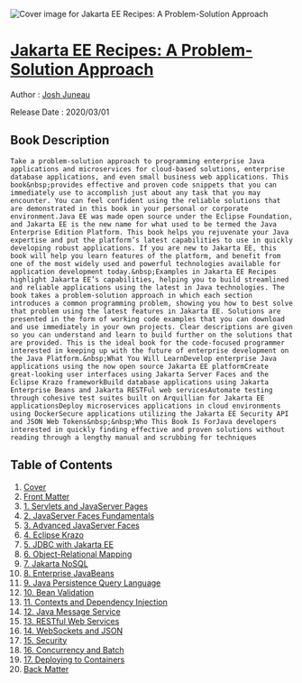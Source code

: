 ![Cover image for Jakarta EE Recipes: A Problem-Solution Approach](https://imgdetail.ebookreading.net/cover/cover/20200920/EB9781484255872.jpg)

[Jakarta EE Recipes: A Problem-Solution Approach](https://ebookreading.net/view/book/Jakarta+EE+Recipes%3A+A+Problem-Solution+Approach-EB9781484255872_1.html "Jakarta EE Recipes: A Problem-Solution Approach")
====================================================================================================================

Author : [Josh Juneau](https://ebookreading.net/search/author/Josh+Juneau)

Release Date : 2020/03/01

Book Description
-----------------


    
    Take a problem-solution approach to programming enterprise Java applications and microservices for cloud-based solutions, enterprise database applications, and even small business web applications. This book&nbsp;provides effective and proven code snippets that you can immediately use to accomplish just about any task that you may encounter. You can feel confident using the reliable solutions that are demonstrated in this book in your personal or corporate environment.Java EE was made open source under the Eclipse Foundation, and Jakarta EE is the new name for what used to be termed the Java Enterprise Edition Platform. This book helps you rejuvenate your Java expertise and put the platform’s latest capabilities to use in quickly developing robust applications. If you are new to Jakarta EE, this book will help you learn features of the platform, and benefit from one of the most widely used and powerful technologies available for application development today.&nbsp;Examples in Jakarta EE Recipes highlight Jakarta EE’s capabilities, helping you to build streamlined and reliable applications using the latest in Java technologies. The book takes a problem-solution approach in which each section introduces a common programming problem, showing you how to best solve that problem using the latest features in Jakarta EE. Solutions are presented in the form of working code examples that you can download and use immediately in your own projects. Clear descriptions are given so you can understand and learn to build further on the solutions that are provided. This is the ideal book for the code-focused programmer interested in keeping up with the future of enterprise development on the Java Platform.&nbsp;What You Will LearnDevelop enterprise Java applications using the now open source Jakarta EE platformCreate great-looking user interfaces using Jakarta Server Faces and the Eclipse Krazo frameworkBuild database applications using Jakarta Enterprise Beans and Jakarta RESTFul web servicesAutomate testing through cohesive test suites built on Arquillian for Jakarta EE applicationsDeploy microservices applications in cloud environments using DockerSecure applications utilizing the Jakarta EE Security API and JSON Web Tokens&nbsp;&nbsp;Who This Book Is ForJava developers interested in quickly finding effective and proven solutions without reading through a lengthy manual and scrubbing for techniques
  
  

Table of Contents
-----------------

1. [Cover](https://ebookreading.net/view/book/Jakarta+EE+Recipes%3A+A+Problem-Solution+Approach-EB9781484255872_1.html)
1. [Front Matter](https://ebookreading.net/view/book/Jakarta+EE+Recipes%3A+A+Problem-Solution+Approach-EB9781484255872_2.html)
1. [1.&nbsp;Servlets and JavaServer Pages](https://ebookreading.net/view/book/Jakarta+EE+Recipes%3A+A+Problem-Solution+Approach-EB9781484255872_3.html)
1. [2.&nbsp;JavaServer Faces Fundamentals](https://ebookreading.net/view/book/Jakarta+EE+Recipes%3A+A+Problem-Solution+Approach-EB9781484255872_4.html)
1. [3.&nbsp;Advanced JavaServer Faces](https://ebookreading.net/view/book/Jakarta+EE+Recipes%3A+A+Problem-Solution+Approach-EB9781484255872_5.html)
1. [4.&nbsp;Eclipse Krazo](https://ebookreading.net/view/book/Jakarta+EE+Recipes%3A+A+Problem-Solution+Approach-EB9781484255872_6.html)
1. [5.&nbsp;JDBC with Jakarta EE](https://ebookreading.net/view/book/Jakarta+EE+Recipes%3A+A+Problem-Solution+Approach-EB9781484255872_7.html)
1. [6.&nbsp;Object-Relational Mapping](https://ebookreading.net/view/book/Jakarta+EE+Recipes%3A+A+Problem-Solution+Approach-EB9781484255872_8.html)
1. [7.&nbsp;Jakarta NoSQL](https://ebookreading.net/view/book/Jakarta+EE+Recipes%3A+A+Problem-Solution+Approach-EB9781484255872_9.html)
1. [8.&nbsp;Enterprise JavaBeans](https://ebookreading.net/view/book/Jakarta+EE+Recipes%3A+A+Problem-Solution+Approach-EB9781484255872_10.html)
1. [9.&nbsp;Java Persistence Query Language](https://ebookreading.net/view/book/Jakarta+EE+Recipes%3A+A+Problem-Solution+Approach-EB9781484255872_11.html)
1. [10.&nbsp;Bean Validation](https://ebookreading.net/view/book/Jakarta+EE+Recipes%3A+A+Problem-Solution+Approach-EB9781484255872_12.html)
1. [11.&nbsp;Contexts and Dependency Injection](https://ebookreading.net/view/book/Jakarta+EE+Recipes%3A+A+Problem-Solution+Approach-EB9781484255872_13.html)
1. [12.&nbsp;Java Message Service](https://ebookreading.net/view/book/Jakarta+EE+Recipes%3A+A+Problem-Solution+Approach-EB9781484255872_14.html)
1. [13.&nbsp;RESTful Web Services](https://ebookreading.net/view/book/Jakarta+EE+Recipes%3A+A+Problem-Solution+Approach-EB9781484255872_15.html)
1. [14.&nbsp;WebSockets and JSON](https://ebookreading.net/view/book/Jakarta+EE+Recipes%3A+A+Problem-Solution+Approach-EB9781484255872_16.html)
1. [15.&nbsp;Security](https://ebookreading.net/view/book/Jakarta+EE+Recipes%3A+A+Problem-Solution+Approach-EB9781484255872_17.html)
1. [16.&nbsp;Concurrency and Batch](https://ebookreading.net/view/book/Jakarta+EE+Recipes%3A+A+Problem-Solution+Approach-EB9781484255872_18.html)
1. [17.&nbsp;Deploying to Containers](https://ebookreading.net/view/book/Jakarta+EE+Recipes%3A+A+Problem-Solution+Approach-EB9781484255872_19.html)
1. [Back Matter](https://ebookreading.net/view/book/Jakarta+EE+Recipes%3A+A+Problem-Solution+Approach-EB9781484255872_20.html)
